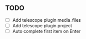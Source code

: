 ## TODO
- [ ] Add telescope plugin media_files
- [ ] Add telescope plugin project
- [ ] Auto complete first item on Enter
